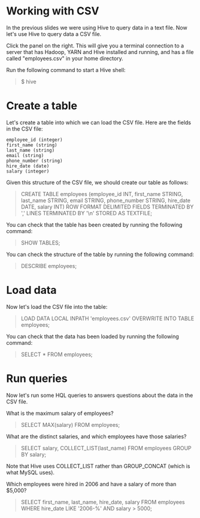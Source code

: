 # Working with CSV
In the previous slides we were using Hive to query data in a text file. Now 
let's use Hive to query data a CSV file. 

Click the panel on the right. This will give you a terminal connection to a 
server that has Hadoop, YARN and Hive installed and running, and has a file 
called "employees.csv" in your home directory.

Run the following command to start a Hive shell:
> $ hive

# Create a table
Let's create a table into which we can load the CSV file. Here are the fields 
in the CSV file:

```
employee_id (integer)
first_name (string)
last_name (string)
email (string)
phone_number (string)
hire_date (date)
salary (integer)
```

Given this structure of the CSV file, we should create our table as follows:
> CREATE TABLE employees (employee_id INT, first_name STRING, last_name STRING, email STRING, phone_number STRING, hire_date DATE, salary INT) ROW FORMAT DELIMITED FIELDS TERMINATED BY ',' LINES TERMINATED BY '\n' STORED AS TEXTFILE;

You can check that the table has been created by running the following command:
> SHOW TABLES;

You can check the structure of the table by running the following command:
> DESCRIBE employees;

# Load data
Now let's load the CSV file into the table:
> LOAD DATA LOCAL INPATH 'employees.csv' OVERWRITE INTO TABLE employees;

You can check that the data has been loaded by running the following command:
> SELECT * FROM employees;

# Run queries
Now let's run some HQL queries to answers questions about the data in the CSV 
file.

What is the maximum salary of employees?
> SELECT MAX(salary) FROM employees;

What are the distinct salaries, and which employees have those salaries?
> SELECT salary, COLLECT_LIST(last_name) FROM employees GROUP BY salary;

Note that Hive uses COLLECT_LIST rather than GROUP_CONCAT (which is what MySQL uses).

Which employees were hired in 2006 and have a salary of more than $5,000?
> SELECT first_name, last_name, hire_date, salary FROM employees WHERE hire_date LIKE '2006-%' AND salary > 5000;

 